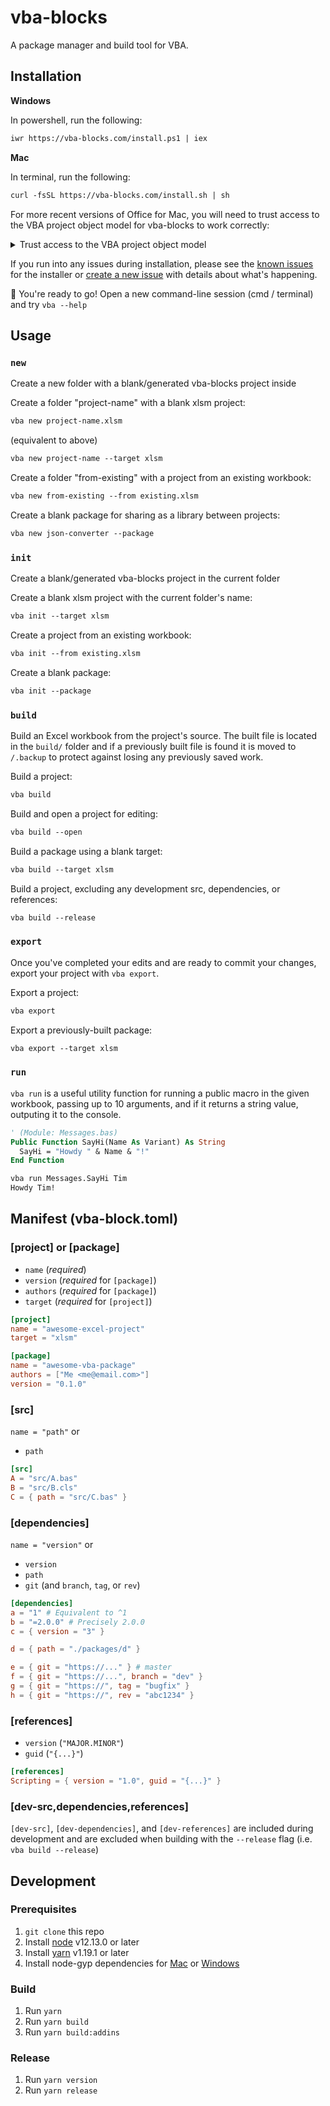 # vba-blocks

A package manager and build tool for VBA.

## Installation

**Windows**

In powershell, run the following:

```txt
iwr https://vba-blocks.com/install.ps1 | iex
```

**Mac**

In terminal, run the following:

```txt
curl -fsSL https://vba-blocks.com/install.sh | sh
```

For more recent versions of Office for Mac, you will need to trust access to the VBA project object model for vba-blocks to work correctly:

<details>
  <summary>Trust access to the VBA project object model</summary>
  <ol>
    <li>Open Excel</li>
    <li>Click "Excel" in the menu bar</li>
    <li>Select "Preferences" in the menu</li>
    <li>Click "Security" in the Preferences dialog</li>
    <li>Check "Trust access to the VBA project object model" in the Security dialog</li>
 </ol>
</details>

If you run into any issues during installation, please see the [known issues](https://github.com/vba-blocks/installer#known-issues) for the installer or [create a new issue](https://github.com/vba-blocks/installer/issues/new) with details about what's happening.

:rocket: You're ready to go! Open a new command-line session (cmd / terminal) and try `vba --help`

## Usage

### `new`

Create a new folder with a blank/generated vba-blocks project inside

Create a folder "project-name" with a blank xlsm project:

```txt
vba new project-name.xlsm
```

(equivalent to above)

```txt
vba new project-name --target xlsm
```

Create a folder "from-existing" with a project from an existing workbook:

```txt
vba new from-existing --from existing.xlsm
```

Create a blank package for sharing as a library between projects:

```txt
vba new json-converter --package
```

### `init`

Create a blank/generated vba-blocks project in the current folder

Create a blank xlsm project with the current folder's name:

```txt
vba init --target xlsm
```

Create a project from an existing workbook:

```txt
vba init --from existing.xlsm
```

Create a blank package:

```txt
vba init --package
```

### `build`

Build an Excel workbook from the project's source. The built file is located in the `build/` folder and if a previously built file is found it is moved to `/.backup` to protect against losing any previously saved work.

Build a project:

```txt
vba build
```

Build and open a project for editing:

```txt
vba build --open
```

Build a package using a blank target:

```txt
vba build --target xlsm
```

Build a project, excluding any development src, dependencies, or references:

```txt
vba build --release
```

### `export`

Once you've completed your edits and are ready to commit your changes, export your project with `vba export`.

Export a project:

```txt
vba export
```

Export a previously-built package:

```txt
vba export --target xlsm
```

### `run`

`vba run` is a useful utility function for running a public macro in the given workbook, passing up to 10 arguments, and if it returns a string value, outputing it to the console.

```vb
' (Module: Messages.bas)
Public Function SayHi(Name As Variant) As String
  SayHi = "Howdy " & Name & "!"
End Function
```

```txt
vba run Messages.SayHi Tim
Howdy Tim!
```

## Manifest (vba-block.toml)

### [project] or [package]

- `name` (_required_)
- `version` (_required_ for `[package]`)
- `authors` (_required_ for `[package]`)
- `target` (_required_ for `[project]`)

```toml
[project]
name = "awesome-excel-project"
target = "xlsm"
```

```toml
[package]
name = "awesome-vba-package"
authors = ["Me <me@email.com>"]
version = "0.1.0"
```

### [src]

`name = "path"` or

- `path`

```toml
[src]
A = "src/A.bas"
B = "src/B.cls"
C = { path = "src/C.bas" }
```

### [dependencies]

`name = "version"` or

- `version`
- `path`
- `git` (and `branch`, `tag`, or `rev`)

```toml
[dependencies]
a = "1" # Equivalent to ^1
b = "=2.0.0" # Precisely 2.0.0
c = { version = "3" }

d = { path = "./packages/d" }

e = { git = "https://..." } # master
f = { git = "https://...", branch = "dev" }
g = { git = "https://", tag = "bugfix" }
h = { git = "https://", rev = "abc1234" }
```

### [references]

- `version` (`"MAJOR.MINOR"`)
- `guid` (`"{...}"`)

```toml
[references]
Scripting = { version = "1.0", guid = "{...}" }
```

### [dev-src,dependencies,references]

`[dev-src]`, `[dev-dependencies]`, and `[dev-references]` are included during development and are excluded when building with the `--release` flag (i.e. `vba build --release`)

## Development

### Prerequisites

1. `git clone` this repo
2. Install [node](https://www.nodejs.com/) v12.13.0 or later
3. Install [yarn](https://www.yarnpkg.com/) v1.19.1 or later
4. Install node-gyp dependencies for [Mac](https://github.com/nodejs/node-gyp#on-macos) or [Windows](https://github.com/nodejs/node-gyp#on-windows)

### Build

1. Run `yarn`
2. Run `yarn build`
3. Run `yarn build:addins`

### Release

1. Run `yarn version`
2. Run `yarn release`
